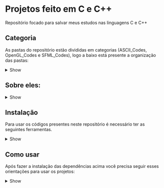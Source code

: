 # Projetos feito em C e C++

Repositório focado para salvar meus estudos nas linguagens C e C++

## Categoria

As pastas do repositório estão divididas em categorias (ASCII_Codes, OpenGL_Codes e SFML_Codes), logo a baixo está presente a organização das pastas:
<details><summary>Show</summary>


    ├── ASCII_Codes
    │   ├── Cubo3DASCII
    │   ├── Natal code
    │   ├── PenduloDuploASCII
    │   ├── SnakeGame
    │   ├── termtetris
    │   └── Tic-Tac-Toe
    ├── EsferaRayTracing
    ├── OpenGL_Codes
    │   ├── Esfera3DOpenGL
    │   ├── Torus3DOpenGL
    │   └── TrianguloOpenGL
    └── SFML_Codes
        ├── BlackHole_Newtonian
        └── PenduloDuplo_SFML

</details>


## Sobre eles:

<details><summary>Show</summary>

- Tic-Tac-Toe é o jogo da velha feito em C++ usando classes (uma tentativa de classe abstrata). Foi feito no Linux.

- SnakeGame é o jogo da cobrinha feito em C. Foi feito no Linux.

- Natal code é uma árvore de Natal feita em C. Foi feito no Windows e testada no Linux.

- TrianguloOpenGL é um triângulo colorido feito em C++ usando a biblioteca OpenGL e o Glut. Foi feito no Linux.

- Torus3DOpenGL é uma toróide feita em C++ usando a biblioteca OpenGL e o Glut. Foi feito no Linux.

- Esfera3DOpenGL é uma esfera feita em C++ usando a biblioteca OpenGL e o Glut. Foi feito no Linux.

- EsferaRayTracing é uma esfera feita em C++ utilizando técnicas da própria linguagem para fazer o plot do objeto, a técnica utilizada é o RayTracing. Também será implementado métodos de paralelismo para tornar a renderização mais eficiente e logo irei organizar melhor as pastas de conteúdo do projeto. Foi feito no Linux.
  - OBS: Este projeto é fruto do meu aprendizado nas aulas do [Peter Shirley](https://raytracing.github.io/books/RayTracingInOneWeekend.html) em seu livro 'Ray Tracing in One Weekend', recomendo a leitura do livro e acesse o repositório [RayTracing](https://github.com/RayTracing/raytracing.github.io) para ter acesso a todo o conteúdo (livro, código fonte e etc.) sobre essa prática da computação gráfica.

- Cubo3DASCII é um cubo feito em C++ sendo feito o plot em modo texto. Foi feito no Linux.
  - OBS: Este projeto foi feito com base no vídeo do canal [Servet Guinarogiu](https://youtu.be/p09i_hoFdd0) para praticar C++.
- PenduloDuploASCII é uma simulação do movimento caótico de um pêndulo duplo, seu plot é em modo texto (ASCII). Foi feito no Linux.

  - OBS: Esta simulação foi feita com base no código do [DinoZ1729](https://github.com/DinoZ1729/Double-Pendulum) para estudar sobre simulações de movimentos caóticos e praticar C++.

- PenduloDuplo_SFML é uma simulação de um pêndulo duplo, seu plot foi feito utilizando a biblioteca do SFML. Foi feito no sistema operacional Debian em C++.

</details>

## Instalação

Para usar os códigos presentes neste repositório é necessário ter as seguintes ferramentas.

<details><summary>Show</summary>


- O OpenGL e o Glut estão disponíveis no site:

```
https://www.khronos.org/opengl/wiki/Getting_Started
https://www.opengl.org/resources/libraries/glut/glut_downloads.php
```

- O SFML está disponível no link:

```
https://www.sfml-dev.org/
```

- Instalação no Linux para as ferramentas do C e C++ (Debian):

```
sudo apt install cmake make gcc g++
```

- Instalação no Windows para as ferramentas do C e C++:

No Windows use o MinGW e instale o gcc, g++, cmake e make, o link do site:

```
https://www.mingw-w64.org/
```

</details>

## Como usar

Após fazer a instalação das dependências acima você precisa seguir esses orientações para usar os projetos:

<details><summary>Show</summary>

Para os projetos com CMakeLists.txt é só rodar o comando:
```
cmake -B build
cd build/
make
./Nome_do_Executável
```

Para os projetos com Makefile é só rodar o comando:
```
make run
```
Ou abra o arquivo Makefile e veja quais os comandos existem e teste cada um.


Para o projeto EsferaRayTracing você precisa fazer os seguintes passos:
```
cmake -B build
cd build/
make
./EsferaRayTracing >> output.ppm
eog output.ppm
```
O comando eog é um programa de visualização de imagens do Gnome, caso não tenha use um visualizador de imagens compatível com o formato .ppm.

</details>
